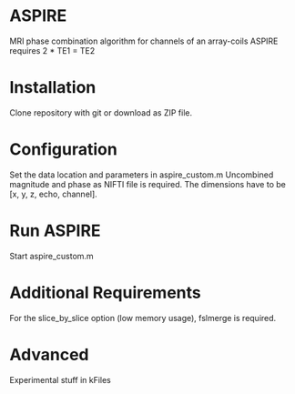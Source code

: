 # ASPIRE
MRI phase combination algorithm for channels of an array-coils
ASPIRE requires 2 * TE1 = TE2

# Installation
Clone repository with git or download as ZIP file.

# Configuration
Set the data location and parameters in aspire_custom.m
Uncombined magnitude and phase as NIFTI file is required.
The dimensions have to be [x, y, z, echo, channel].

# Run ASPIRE
Start aspire_custom.m

# Additional Requirements
For the slice_by_slice option (low memory usage), fslmerge is required.

# Advanced
Experimental stuff in kFiles

